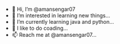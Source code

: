 - 👋 Hi, I’m @amansengar07
- 👀 I’m interested in learning new things...
- 🌱 I’m currently learning java and python...
- 💞️ I like to do coading...
- 📫 Reach me at @amansengar07...

<!---
amansengar07/amansengar07 is a ✨ special ✨ repository because its `README.md` (this file) appears on your GitHub profile.
You can click the Preview link to take a look at your changes.
--->
